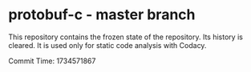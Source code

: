 # protobuf-c - master branch

This repository contains the frozen state of the repository.
Its history is cleared. It is used only for static code
analysis with Codacy.

Commit Time: 1734571867